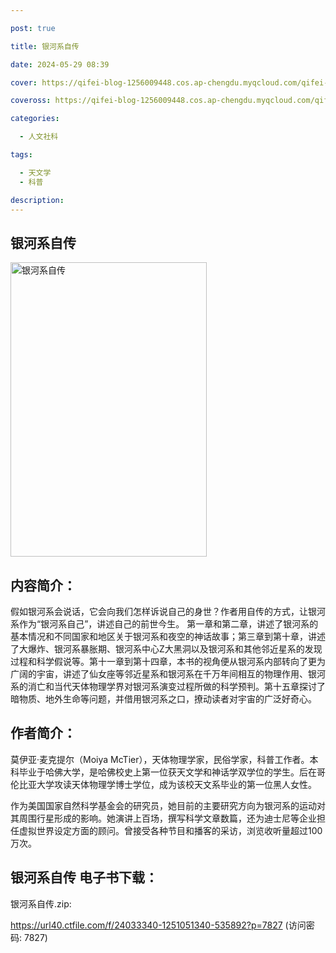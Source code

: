 ```yaml
---

post: true

title: 银河系自传

date: 2024-05-29 08:39

cover: https://qifei-blog-1256009448.cos.ap-chengdu.myqcloud.com/qifei-blog/65ec278d9f345e8d032a69ed.jpg

coveross: https://qifei-blog-1256009448.cos.ap-chengdu.myqcloud.com/qifei-blog/65ec278d9f345e8d032a69ed.jpg

categories:

  - 人文社科

tags:

  - 天文学
  - 科普

description:
---
```


## 银河系自传
<img alt="银河系自传 " class="aligncenter loaded" data-was-processed="true" decoding="async" fetchpriority="high" height="471" src="https://qifei-blog-1256009448.cos.ap-chengdu.myqcloud.com/qifei-blog/65ec278d9f345e8d032a69ed.jpg " style="cursor: zoom-in;" width="314"/>

## 内容简介：

假如银河系会说话，它会向我们怎样诉说自己的身世？作者用自传的方式，让银河系作为“银河系自己”，讲述自己的前世今生。 第一章和第二章，讲述了银河系的基本情况和不同国家和地区关于银河系和夜空的神话故事；第三章到第十章，讲述了大爆炸、银河系暴胀期、银河系中心Z大黑洞以及银河系和其他邻近星系的发现过程和科学假说等。第十一章到第十四章，本书的视角便从银河系内部转向了更为广阔的宇宙，讲述了仙女座等邻近星系和银河系在千万年间相互的物理作用、银河系的消亡和当代天体物理学界对银河系演变过程所做的科学预判。第十五章探讨了暗物质、地外生命等问题，并借用银河系之口，撩动读者对宇宙的广泛好奇心。

## 作者简介：

莫伊亚·麦克提尔（Moiya McTier），天体物理学家，民俗学家，科普工作者。本科毕业于哈佛大学，是哈佛校史上第一位获天文学和神话学双学位的学生。后在哥伦比亚大学攻读天体物理学博士学位，成为该校天文系毕业的第一位黑人女性。

作为美国国家自然科学基金会的研究员，她目前的主要研究方向为银河系的运动对其周围行星形成的影响。她演讲上百场，撰写科学文章数篇，还为迪士尼等企业担任虚拟世界设定方面的顾问。曾接受各种节目和播客的采访，浏览收听量超过100万次。

## 银河系自传 电子书下载：



银河系自传.zip: 

https://url40.ctfile.com/f/24033340-1251051340-535892?p=7827 (访问密码: 7827)
